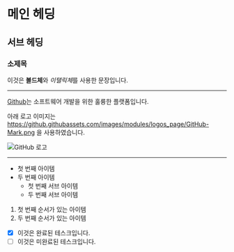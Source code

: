 # 메인 헤딩
## 서브 헤딩
### 소제목

이것은 **볼드체**와 *이탤릭체*를 사용한 문장입니다.

---

[Github](https://github.com)는 소프트웨어 개발을 위한 훌륭한 플랫폼입니다.

아래 로고 이미지는 https://github.githubassets.com/images/modules/logos_page/GitHub-Mark.png 을 사용하였습니다.

![GitHub 로고](https://github.githubassets.com/images/modules/logos_page/GitHub-Mark.png)

---

- 첫 번째 아이템
- 두 번째 아이템
  - 첫 번째 서브 아이템
  - 두 번째 서브 아이템

1. 첫 번째 순서가 있는 아이템
2. 두 번째 순서가 있는 아이템

- [x] 이것은 완료된 테스크입니다.
- [ ] 이것은 미완료된 테스크입니다.